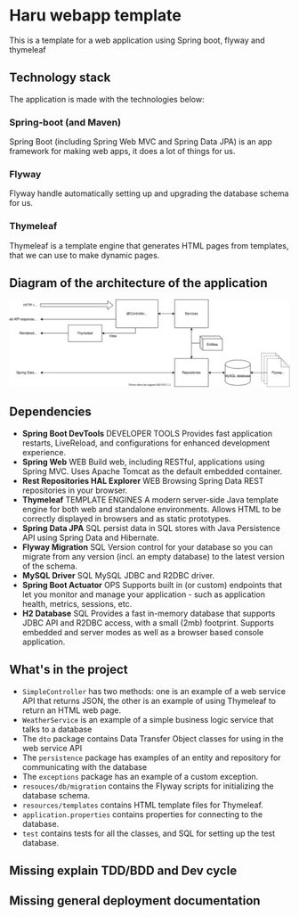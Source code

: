 # Haru webapp template
This is a template for a web application using Spring boot, flyway and thymeleaf


## Technology stack

The application is made with the technologies below:


### Spring-boot (and Maven)
Spring Boot (including Spring Web MVC and Spring Data JPA) is an app framework for making web apps, it does a lot of things for us.

### Flyway
Flyway handle automatically setting up and upgrading the database schema for us.

### Thymeleaf
Thymeleaf is a template engine that generates HTML pages from templates, that we can use to make dynamic pages.

## Diagram of the architecture of the application 
![Architecture_diagram](Web_app_architecture.svg)

## Dependencies
* **Spring Boot DevTools** DEVELOPER TOOLS
Provides fast application restarts, LiveReload, and configurations for enhanced development experience.
* **Spring Web** WEB Build web, including RESTful, applications using Spring MVC. Uses Apache Tomcat as the default embedded container.
* **Rest Repositories HAL Explorer** WEB Browsing Spring Data REST repositories in your browser.
* **Thymeleaf** TEMPLATE ENGINES A modern server-side Java template engine for both web and standalone environments. Allows HTML to be correctly displayed in browsers and as static prototypes.
* **Spring Data JPA** SQL persist data in SQL stores with Java Persistence API using Spring Data and Hibernate.
* **Flyway Migration** SQL Version control for your database so you can migrate from any version (incl. an empty database) to the latest version of the schema.
* **MySQL Driver** SQL MySQL JDBC and R2DBC driver.
* **Spring Boot Actuator** OPS Supports built in (or custom) endpoints that let you monitor and manage your application - such as application health, metrics, sessions, etc.
* **H2 Database** SQL Provides a fast in-memory database that supports JDBC API and R2DBC access, with a small (2mb) footprint. Supports embedded and server modes as well as a browser based console application.

## What's in the project

* `SimpleController` has two methods: one is an example of a web service API that returns JSON, the other is an example of
  using Thymeleaf to return an HTML web page.
* `WeatherService` is an example of a simple business logic service that talks to a database
* The `dto` package contains Data Transfer Object classes for using in the web service API
* The `persistence` package has examples of an entity and repository for communicating with the database
* The `exceptions` package has an example of a custom exception.
* `resouces/db/migration` contains the Flyway scripts for initializing the database schema.
* `resources/templates` contains HTML template files for Thymeleaf.
* `application.properties` contains properties for connecting to the database.
* `test` contains tests for all the classes, and SQL for setting up the test database.

## Missing explain TDD/BDD and Dev cycle
## Missing general deployment documentation
